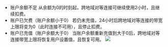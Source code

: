 - 账户余额不足
从余额为0的时刻起，跨地域对等连接可继续使用2小时，且继续扣费。
- 账户已欠费（账户余额小于0）
若仍未充值，24小时后跨地域对等连接的带宽上限将变为0（此时连接不可用），且停止扣费。
- 账户已充值（账户余额大于0）
当账户余额重新充值到大于0后，跨地域对等连接带宽上限将恢复用户设置值，且恢复可用。
![](https://main.qcloudimg.com/raw/7b38aad549581273b352f9ad4776517b.png)

